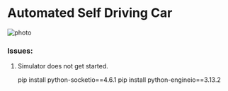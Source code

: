 # Automated Self Driving Car

![photo](https://www.google.com/url?sa=i&url=https%3A%2F%2Fnaokishibuya.medium.com%2Fintroduction-to-udacity-self-driving-car-simulator-4d78198d301d&psig=AOvVaw08q_4MnW36Ecv9C86Trg9i&ust=1654003747689000&source=images&cd=vfe&ved=0CAwQjRxqFwoTCJiByrKqh_gCFQAAAAAdAAAAABAD)



### Issues:

1. Simulator does not get started.

   pip install python-socketio==4.6.1
   pip install python-engineio==3.13.2
